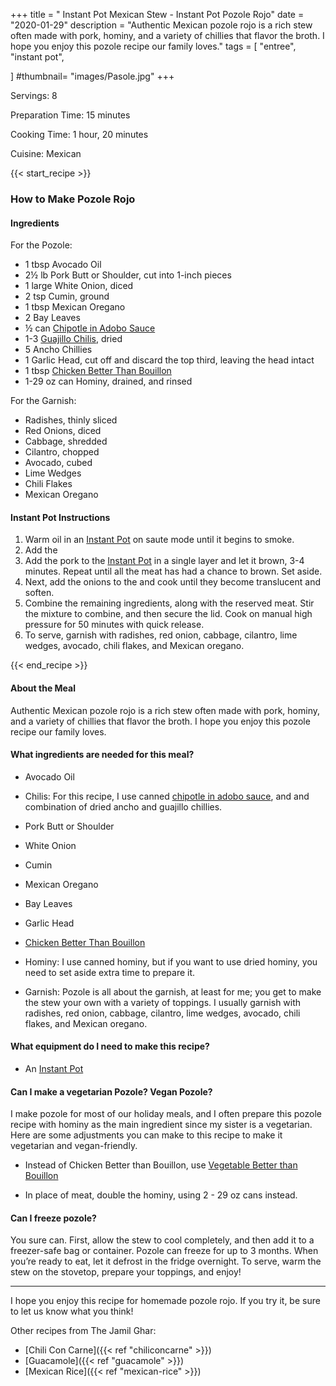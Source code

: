 +++
title = " Instant Pot Mexican Stew - Instant Pot Pozole Rojo"
date = "2020-01-29"
description = "Authentic Mexican pozole rojo is a rich stew often made with pork, hominy, and a variety of chillies that flavor the broth. I hope you enjoy this pozole recipe our family loves."
tags = [
    "entree",
    "instant pot",
    
]
#thumbnail= "images/Pasole.jpg"
+++

Servings: 8 <!--more-->

Preparation Time: 15 minutes 

Cooking Time: 1 hour, 20 minutes 

Cuisine: Mexican

{{< start_recipe >}}

### How to Make Pozole Rojo 

#### Ingredients 

For the Pozole: 

* 1 tbsp Avocado Oil 
* 2½ lb Pork Butt or Shoulder, cut into 1-inch pieces 
* 1 large White Onion, diced 
* 2 tsp Cumin, ground 
* 1 tbsp Mexican Oregano
* 2 Bay Leaves 
* ½ can [Chipotle in Adobo Sauce](https://amzn.to/2OIJBTR)
* 1-3 [Guajillo Chilis](https://amzn.to/3xDDUJ7), dried
* 5 Ancho Chillies 
* 1 Garlic Head, cut off and discard the top third, leaving the head intact
* 1 tbsp [Chicken Better Than Bouillon](https://amzn.to/3uFvZt3) 
* 1-29 oz can Hominy, drained, and rinsed 

For the Garnish: 

* Radishes, thinly sliced
* Red Onions, diced 
* Cabbage, shredded     
* Cilantro, chopped  
* Avocado, cubed 
* Lime Wedges 
* Chili Flakes 
* Mexican Oregano 
  
#### Instant Pot Instructions

1. Warm oil in an [Instant Pot](https://amzn.to/3qfNYCZ) on saute mode until it begins to smoke. 
2. Add the
3. Add the pork to the [Instant Pot](https://amzn.to/3qfNYCZ) in a single layer and let it brown, 3-4 minutes. Repeat until all the meat has had a chance to brown. Set aside. 
4. Next, add the onions to the and cook until they become translucent and soften. 
5. Combine the remaining ingredients, along with the reserved meat. Stir the mixture to combine, and then secure the lid. Cook on manual high pressure for 50 minutes with quick release. 
6. To serve, garnish with radishes, red onion, cabbage, cilantro, lime wedges, avocado, chili flakes, and Mexican oregano.    

{{< end_recipe >}}

#### About the Meal 

Authentic Mexican pozole rojo is a rich stew often made with pork, hominy, and a variety of chillies that flavor the broth. I hope you enjoy this pozole recipe our family loves.

#### What ingredients are needed for this meal?

* Avocado Oil 

* Chilis: For this recipe, I use canned [chipotle in adobo sauce](https://amzn.to/2OIJBTR), and and combination of dried ancho and guajillo chillies. 

* Pork Butt or Shoulder

* White Onion

* Cumin

* Mexican Oregano

* Bay Leaves 

* Garlic Head 

* [Chicken Better Than Bouillon](https://amzn.to/3ErBboE)

* Hominy: I use canned hominy, but if you want to use dried hominy, you need to set aside extra time to prepare it.

* Garnish: Pozole is all about the garnish, at least for me; you get to make the stew your own with a variety of toppings. I usually garnish with radishes, red onion, cabbage, cilantro, lime wedges, avocado, chili flakes, and Mexican oregano.  

#### What equipment do I need to make this recipe?

* An [Instant Pot](https://amzn.to/3taIo6v)

#### Can I make a vegetarian Pozole? Vegan Pozole?

I make pozole for most of our holiday meals, and I often prepare this pozole recipe with hominy as the main ingredient since my sister is a vegetarian. Here are some adjustments you can make to this recipe to make it vegetarian and vegan-friendly. 

* Instead of Chicken Better than Bouillon, use [Vegetable Better than Bouillon](https://amzn.to/3dZTYx1)

* In place of meat, double the hominy, using 2 - 29 oz cans instead.   

#### Can I freeze pozole? 

You sure can. First, allow the stew to cool completely, and then add it to a freezer-safe bag or container. Pozole can freeze for up to 3 months. When you’re ready to eat, let it defrost in the fridge overnight. To serve, warm the stew on the stovetop, prepare your toppings, and enjoy! 

----

I hope you enjoy this recipe for homemade pozole rojo. If you try it, be sure to let us know what you think!

Other recipes from The Jamil Ghar:

* [Chili Con Carne]({{< ref "chiliconcarne" >}})
* [Guacamole]({{< ref "guacamole" >}})
* [Mexican Rice]({{< ref "mexican-rice" >}})
